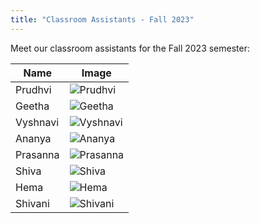 ```yaml
---
title: "Classroom Assistants - Fall 2023"
---
```


Meet our classroom assistants for the Fall 2023 semester:

| Name      | Image                           |
|-----------|---------------------------------|
| Prudhvi   | ![Prudhvi](/prudhvi.png)   |
| Geetha    | ![Geetha](/geetha.png)   |
| Vyshnavi  | ![Vyshnavi](/vyshnavi.png) |
| Ananya    | ![Ananya](/ananya.png) |
| Prasanna  | ![Prasanna](/prasanna.png) |
| Shiva     | ![Shiva](/shiva.png) |
| Hema      | ![Hema](/hema.png)       |
| Shivani   | ![Shivani](/shivani.png) |
